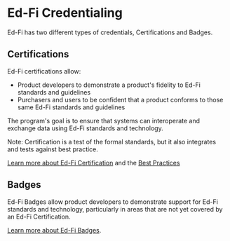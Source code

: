 # Ed-Fi Credentialing

Ed-Fi has two different types of credentials, Certifications and Badges.  

## Certifications

Ed-Fi certifications allow:

* Product developers to demonstrate a product's fidelity to Ed-Fi standards and guidelines
* Purchasers and users to be confident that a product conforms to those same Ed-Fi standards and guidelines

The program's goal is to ensure that systems can interoperate and exchange data using Ed-Fi standards and technology.

Note: Certification is a test of the formal standards, but it also integrates and tests against best practice.

[Learn more about Ed-Fi Certification](https://edfi.atlassian.net/wiki/spaces/EDFICERT/overview) and the [Best Practices](https://edfi.atlassian.net/wiki/spaces/EDFICERT/pages/23701513/Best+Practices)

## Badges

Ed-Fi Badges allow product developers to demonstrate support for Ed-Fi standards and technology, particularly in areas that are not yet covered by an Ed-Fi Certification.

[Learn more about Ed-Fi Badges](https://edfi.atlassian.net/wiki/spaces/EDFIBADGE/overview).
